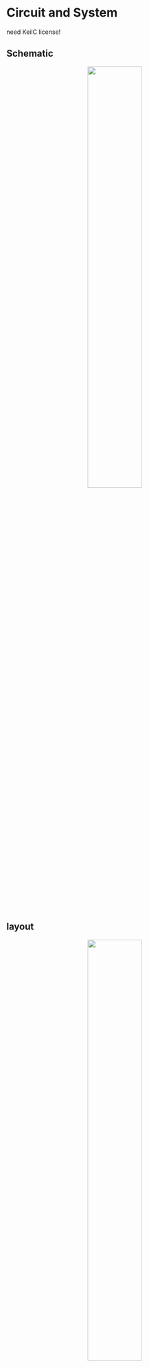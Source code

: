 # Circuit and System
need KeilC license!

## Schematic 
<div align=center><img width = "50%" src="https://user-images.githubusercontent.com/26044795/205275418-21b2b97d-b311-40c0-8f23-94ec9b6ae7cb.png"/></div>

## layout
<div align=center><img width = "50%" src="https://user-images.githubusercontent.com/26044795/205275512-935a661f-dde8-4939-be9c-fca577e71426.png"/></div>

## behavior flowchart

## Output
<div align=center><img width = "50%" src="https://user-images.githubusercontent.com/26044795/205278925-372750d2-4155-4d81-be94-c96a73fdbea6.jpg"/></div>

# Industrial Product Design 
A. heat source                                                                 B. Charger 

<img width = "35%" src="https://user-images.githubusercontent.com/26044795/205332534-e88a69bc-ce5a-4b9c-92d1-6fc59a3ff357.png"><img width = "40%" src="https://user-images.githubusercontent.com/26044795/205333158-4035f8ec-5a77-4244-8f25-08021eea3ace.png">

3D model of Solidwork
<div align=center><img width = "50%" src="https://user-images.githubusercontent.com/26044795/205332201-a464293b-923b-4942-a1fc-88840718570f.png"/></div>
